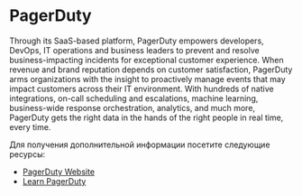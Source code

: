 # PagerDuty

Through its SaaS-based platform, PagerDuty empowers developers, DevOps, IT operations and business leaders to prevent and resolve business-impacting incidents for exceptional customer experience. When revenue and brand reputation depends on customer satisfaction, PagerDuty arms organizations with the insight to proactively manage events that may impact customers across their IT environment. With hundreds of native integrations, on-call scheduling and escalations, machine learning, business-wide response orchestration, analytics, and much more, PagerDuty gets the right data in the hands of the right people in real time, every time.

Для получения дополнительной информации посетите следующие ресурсы:

- [PagerDuty Website](https://www.pagerduty.com/)
- [Learn PagerDuty](https://university.pagerduty.com/)
